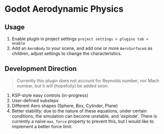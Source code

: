 # Godot Aerodynamic Physics

## Usage
1. Enable plugin in project settings `project settings > plugins tab > enable`
2. Add an `AeroBody` to your scene, and add one or more `AeroSurface`s as children, adjust settings to change the characteristics.

## Development Direction
>Currently this plugin does not account for Reynolds number, nor Mach number, but it will (hopefully) be added soon.
1. KSP-style easy controls (in-progress)
2. User-defined substeps
3. Different Aero shapes (Sphere, Box, Cylinder, Plane)
4. Better stability: due to the nature of these equations, under certain conditions, the simulation can become unstable, and 'explode'. There is currently a naive `max_force` property to prevent this, but I would like to implement a better force limit.
